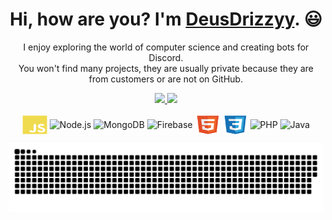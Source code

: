 <div>
   <h1 align="center">Hi, how are you? I'm <a href="https://github.com/DeusDrizzyy">DeusDrizzyy</a>. 😃️</h1>
   <p align="center">I enjoy exploring the world of computer science and creating bots for Discord.<br/>You won't find many projects, they are usually private because they are from customers or are not on GitHub.</p>
</div>

<div align="center">
   <a href="https://github.com/DeusDrizzyy">
      <img height="150em" src="https://github-readme-stats.vercel.app/api?username=DeusDrizzyy&show_icons=true&theme=github_dark&include_all_commits=true&show_owner=true&count_private=true&custom_title=GitHub Statistics%20-%20DeusDrizzyy"/>
      <img height="150em" src="https://github-readme-stats.vercel.app/api/top-langs/?username=DeusDrizzyy&layout=compact&langs_count=7&theme=github_dark&custom_title=Most%20Used%20Languages:"/>
   </a>
</div>

<div align="center" valign="top"><br/>
   <img align="center" title="Javascript" alt="Javascript" height="30" width="40" src="https://raw.githubusercontent.com/devicons/devicon/master/icons/javascript/javascript-plain.svg">
   <img align="center" title="Node.js" alt="Node.js" height="30" width="40" src="https://cdn.jsdelivr.net/gh/devicons/devicon/icons/nodejs/nodejs-original.svg">
   <img align="center" title="MongoDB" alt="MongoDB" height="30" width="40" src="https://cdn.jsdelivr.net/gh/devicons/devicon/icons/mongodb/mongodb-original.svg">
   <img align="center" title="Firebase" alt="Firebase" height="30" width="40" src="https://cdn.jsdelivr.net/gh/devicons/devicon/icons/firebase/firebase-plain.svg">
   <img align="center" title="HTML" alt="HTML" height="30" width="40" src="https://raw.githubusercontent.com/devicons/devicon/master/icons/html5/html5-original.svg">
   <img align="center" title="CSS" alt="CSS" height="30" width="40" src="https://raw.githubusercontent.com/devicons/devicon/master/icons/css3/css3-original.svg">
   <img align="center" title="PHP" alt="PHP" height="30" width="40" src="https://cdn.jsdelivr.net/gh/devicons/devicon/icons/php/php-original.svg">
   <img align="center" title="Java" alt="Java" height="30" width="40" src="https://cdn.jsdelivr.net/gh/devicons/devicon/icons/java/java-original.svg">
</div>

<div align="center">
  
  ![Snake animation](https://github.com/DeusDrizzyy/DeusDrizzyy/blob/output/github-contribution-grid-snake.svg)
  
</div>
